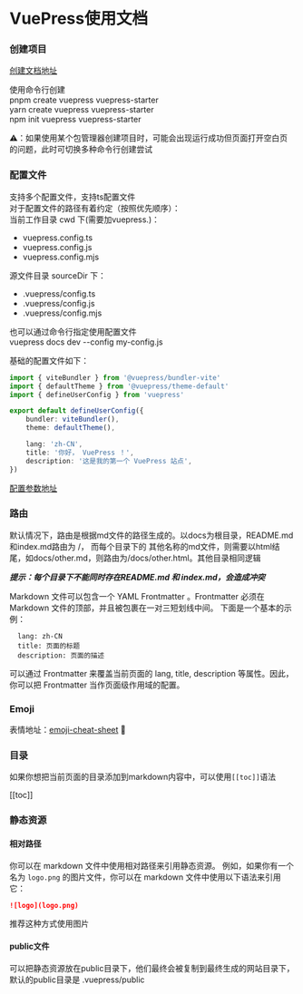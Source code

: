# VuePress使用文档

### 创建项目  
[创建文档地址](https://vuepress.vuejs.org/zh/guide/getting-started.html#%E5%88%9B%E5%BB%BA%E9%A1%B9%E7%9B%AE)  

使用命令行创建  
pnpm create vuepress vuepress-starter   
yarn create vuepress vuepress-starter   
npm init vuepress vuepress-starter

⚠️：如果使用某个包管理器创建项目时，可能会出现运行成功但页面打开空白页的问题，此时可切换多种命令行创建尝试


### 配置文件
支持多个配置文件，支持ts配置文件  
对于配置文件的路径有着约定（按照优先顺序）：  
当前工作目录 cwd 下(需要加vuepress.)：

- vuepress.config.ts  
- vuepress.config.js  
- vuepress.config.mjs

源文件目录 sourceDir 下：

* .vuepress/config.ts  
* .vuepress/config.js  
* .vuepress/config.mjs


也可以通过命令行指定使用配置文件  
vuepress docs dev --config my-config.js

基础的配置文件如下：

```ts title="配置代码" {2,5-9}
import { viteBundler } from '@vuepress/bundler-vite'
import { defaultTheme } from '@vuepress/theme-default'
import { defineUserConfig } from 'vuepress'

export default defineUserConfig({
    bundler: viteBundler(),
    theme: defaultTheme(),

    lang: 'zh-CN',
    title: '你好， VuePress ！',
    description: '这是我的第一个 VuePress 站点',
})
```

[配置参数地址](https://vuepress.vuejs.org/zh/reference/config.html)


### 路由
默认情况下，路由是根据md文件的路径生成的。以docs为根目录，README.md和index.md路由为 /， 而每个目录下的
其他名称的md文件，则需要以html结尾，如docs/other.md，则路由为/docs/other.html。其他目录相同逻辑  

***提示：每个目录下不能同时存在README.md 和 index.md，会造成冲突***   

Markdown 文件可以包含一个 YAML Frontmatter 。Frontmatter 必须在 Markdown 文件的顶部，并且被包裹在一对三短划线中间。
下面是一个基本的示例：
```
  lang: zh-CN
  title: 页面的标题
  description: 页面的描述
```
可以通过 Frontmatter 来覆盖当前页面的 lang, title, description 等属性。因此，你可以把 Frontmatter 当作页面级作用域的配置。  

### Emoji
表情地址：[emoji-cheat-sheet](https://github.com/ikatyang/emoji-cheat-sheet) :tada:   

### 目录
如果你想把当前页面的目录添加到markdown内容中，可以使用`[[toc]]`语法

[[toc]]


### 静态资源

#### 相对路径
你可以在 markdown 文件中使用相对路径来引用静态资源。
例如，如果你有一个名为 `logo.png` 的图片文件，你可以在 markdown 文件中使用以下语法来引用它：
```md
![logo](logo.png)  
```

推荐这种方式使用图片

#### public文件
可以把静态资源放在public目录下，他们最终会被复制到最终生成的网站目录下，默认的public目录是 .vuepress/public  





